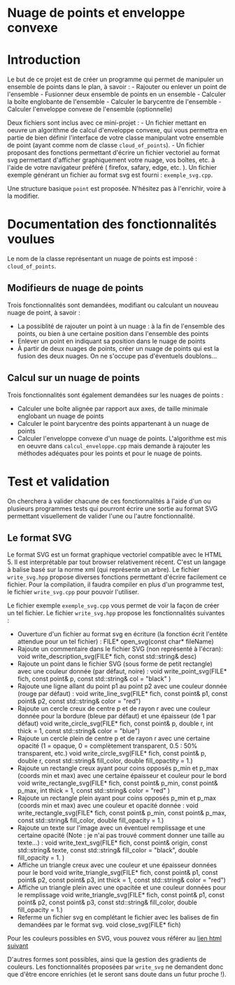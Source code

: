 # Nuage de points et enveloppe convexe

Introduction
============

Le but de ce projet est de créer un programme qui permet de manipuler un ensemble de points dans le plan, à savoir :
    - Rajouter ou enlever un point de l'ensemble
    - Fusionner deux ensemble de points en un ensemble
    - Calculer la boîte englobante de l'ensemble
    - Calculer le barycentre de l'ensemble
    - Calculer l'enveloppe convexe de l'ensemble (optionnelle)

Deux fichiers sont inclus avec ce mini-projet :
    - Un fichier mettant en oeuvre un algorithme de calcul d'enveloppe convexe, qui vous permettra en partie de bien définir l'interface de votre classe manipulant votre ensemble de point (ayant comme nom de classe `cloud_of_points`).
    - Un fichier proposant des fonctions permettant d'écrire un fichier vectoriel au format svg permettant d'afficher graphiquement votre nuage, vos boîtes, etc. à l'aide de votre navigateur préféré ( firefox, safary, edge, etc. ). Un fichier exemple générant un fichier au format svg est fourni : `exemple_svg.cpp`.

Une structure basique `point` est proposée. N'hésitez pas à l'enrichir, voire à la modifier. 

Documentation des fonctionnalités voulues
=========================================

Le nom de la classe représentant un nuage de points est imposé : `cloud_of_points`.

Modifieurs de nuage de points
-----------------------------

Trois fonctionnalités sont demandées, modifiant ou calculant un nouveau nuage de point, à savoir :
- La possiblité de rajouter un point à un nuage : à la fin de l'ensemble des points, ou bien à une certaine position dans l'ensemble des points
- Enlever un point en indiquant sa position dans le nuage de points
- À partir de deux nuages de points, créer un nuage de points qui est la fusion des deux nuages. On ne s'occupe pas d'éventuels doublons...

Calcul sur un nuage de points
-----------------------------

Trois fonctionnalités sont également demandées sur les nuages de points :
- Calculer une boîte alignée par rapport aux axes, de taille minimale englobant un nuage de points
- Calculer le point barycentre des points appartenant à un nuage de points
- Calculer l'enveloppe convexe d'un nuage de points. L'algorithme est mis en oeuvre dans `calcul_enveloppe.cpp` mais demande à rajouter les méthodes adéquates pour les points et pour le nuage de points.

Test et validation
==================
On cherchera à valider chacune de ces fonctionnalités à l'aide d'un ou plusieurs programmes tests qui pourront écrire une sortie au format SVG permettant
visuellement de valider l'une ou l'autre fonctionnalité.

Le format SVG
--------------
Le format SVG est un format graphique vectoriel compatible avec le HTML 5. Il est interprétable par tout browser relativement récent. C'est un langage à balise
basé sur la norme xml (qui représente un arbre). Le fichier `write_svg.hpp` propose diverses fonctions permettant d'écrire facilement ce fichier. Pour la compilation, il faudra compiler en plus d'un programme test, le fichier `write_svg.cpp` pour pouvoir l'utiliser.

Le fichier exemple `exemple_svg.cpp` vous permet de voir la façon de créer un tel fichier.
Le fichier `write_svg.hpp` propose les fonctionnalités suivantes :
- Ouverture d'un fichier au format svg en écriture (la fonction écrit l'entête attendue pour un tel fichier) :
    FILE* open_svg(const char* fileName)
- Rajoute un commentaire dans le fichier  SVG (non représenté à l'écran):
    void write_description_svg(FILE* fich, const std::string& desc)
- Rajoute un point dans le fichier SVG (sous forme de petit rectangle) avec une couleur donnée (par défaut, noire) :
    void write_point_svg(FILE* fich, const point& p, const std::string&  col = "black" )
- Rajoute une ligne allant du point p1 au point p2 avec une couleur donnée (rouge par défaut) :
    void write_line_svg(FILE* fich, const point& p1, const point& p2, const std::string& color = "red")
- Rajoute un cercle creux de centre p et de rayon r avec une couleur donnée pour la bordure (bleue par défaut) et une épaisseur (de 1 par défaut)
    void write_circle_svg(FILE* fich, const point& p, double r, int thick = 1, const std::string& color = "blue")
- Rajoute un cercle plein de centre p et de rayon r avec une certaine opacité (1 = opaque, 0 = complètement transparent, 0.5 : 50% transparent, etc.)
    void write_circle_svg(FILE* fich, const point& p, double r, const std::string& fill_color, double fill_opactity = 1.)
- Rajoute un rectangle creux ayant pour coins opposés p_min et p_max (coords min et max) avec une certaine épaisseur et couleur pour le bord
    void write_rectangle_svg(FILE* fich, const point& p_min, const point& p_max, int thick = 1, const std::string& color = "red" )
- Rajoute un rectangle plein ayant pour coins opposés p_min et p_max (coords min et max) avec une couleur et opacité donnée :
    void write_rectangle_svg(FILE* fich, const point& p_min, const point& p_max, const std::string& fill_color, double fill_opacity = 1.)
- Rajoute un texte sur l'image avec un éventuel remplissage et une certaine opacité (Note : je n'ai pas trouvé comment donner une taille au texte...) :
    void write_text_svg(FILE* fich, const point& origin, const std::string& texte, const std::string& fill_color = "black", double fill_opacity = 1. )
- Affiche un triangle creux avec une couleur et une épaisseur données pour le bord
    void write_triangle_svg(FILE* fich, const point& p1, const point& p2, const point& p3, int thick = 1, const std::string& color = "red")
- Affiche un triangle plein avec une opacitée et une couleur données pour le remplissage
    void write_triangle_svg(FILE* fich, const point& p1, const point& p2, const point& p3, const std::string& fill_color, double fill_opacity = 1.)
- Referme un fichier svg en complétant le fichier avec les balises de fin demandées par le format svg.
    void close_svg(FILE* fich)

Pour les couleurs possibles en SVG, vous pouvez vous référer au [lien html suivant](https://www.december.com/html/spec/colorsvgsvg.html)

D'autres formes sont possibles, ainsi que la gestion des gradients de couleurs. Les fonctionnalités proposées par `write_svg` ne demandent donc que d'être encore enrichies (et le seront sans doute dans un futur proche !).
